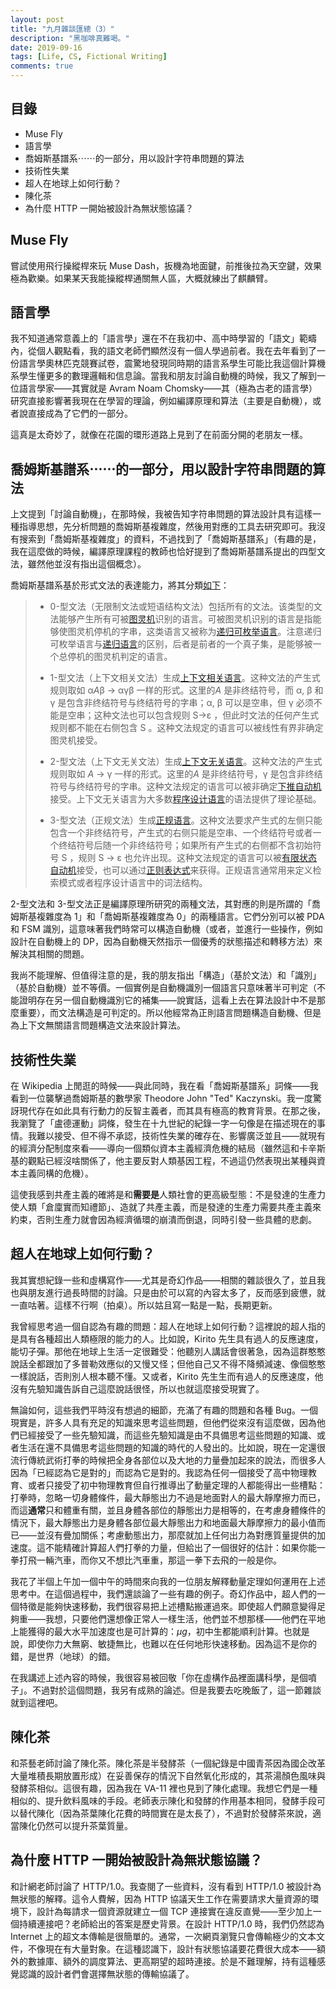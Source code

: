 ```yaml
---
layout: post
title: "九月雜談匯總（3）"
description: "黑咖啡真難喝。"
date: 2019-09-16
tags: [Life, CS, Fictional Writing]
comments: true
---
```


## 目錄

+ Muse Fly
+ 語言學
+ 喬姆斯基譜系⋯⋯的一部分，用以設計字符串問題的算法
+ 技術性失業
+ 超人在地球上如何行動？
+ 陳化茶
+ 為什麼 HTTP 一開始被設計為無狀態協議？

## Muse Fly

嘗試使用飛行操縱桿來玩 Muse Dash，扳機為地面鍵，前推後拉為天空鍵，效果極為歡樂。如果某天我能操縱桿通關無人區，大概就練出了麒麟臂。

## 語言學

我不知道通常意義上的「語言學」還在不在我初中、高中時學習的「語文」範疇內，從個人觀點看，我的語文老師們顯然沒有一個人學過前者。我在去年看到了一份語言學奧林匹克競賽試卷，震驚地發現同時期的語言系學生可能比我這個計算機系學生懂更多的數理邏輯和信息論。當我和朋友討論自動機的時候，我又了解到一位語言學家——其實就是 Avram Noam Chomsky——其（極為古老的語言學）研究直接影響著我現在在學習的理論，例如編譯原理和算法（主要是自動機），或者說直接成為了它們的一部分。

這真是太奇妙了，就像在花園的環形道路上見到了在前面分開的老朋友一樣。

## 喬姆斯基譜系⋯⋯的一部分，用以設計字符串問題的算法

上文提到「討論自動機」，在那時候，我被告知字符串問題的算法設計具有這樣一種指導思想，先分析問題的喬姆斯基複雜度，然後用對應的工具去研究即可。我沒有搜索到「喬姆斯基複雜度」的資料，不過找到了「喬姆斯基譜系」（有趣的是，我在這麼做的時候，編譯原理課程的教師也恰好提到了喬姆斯基譜系提出的四型文法，雖然他並沒有指出這個概念）。

喬姆斯基譜系基於形式文法的表達能力，將其分類[如下](https://zh.wikipedia.org/wiki/%E4%B9%94%E5%A7%86%E6%96%AF%E5%9F%BA%E8%B0%B1%E7%B3%BB)：

> - 0-型文法（无限制文法或短语结构文法）包括所有的文法。该类型的文法能够产生所有可被[图灵机](https://zh.wikipedia.org/wiki/图灵机)识别的语言。可被图灵机识别的语言是指能够使图灵机停机的字串，这类语言又被称为[递归可枚举语言](https://zh.wikipedia.org/wiki/递归可枚举语言)。注意递归可枚举语言与[递归语言](https://zh.wikipedia.org/wiki/递归语言)的区别，后者是前者的一个真子集，是能够被一个总停机的图灵机判定的语言。
>
> - 1-型文法（上下文相关文法）生成[上下文相关语言](https://zh.wikipedia.org/wiki/上下文相关语言)。这种文法的产生式规则取如 α*A*β -> αγβ 一样的形式。这里的*A* 是非终结符号，而 α, β 和 γ 是包含非终结符号与终结符号的字串；α, β 可以是空串，但 γ 必须不能是空串；这种文法也可以包含规则 S->ε ，但此时文法的任何产生式规则都不能在右侧包含 S 。这种文法规定的语言可以被线性有界非确定图灵机接受。
>
> - 2-型文法（上下文无关文法）生成[上下文无关语言](https://zh.wikipedia.org/wiki/上下文无关文法)。这种文法的产生式规则取如 *A* -> γ 一样的形式。这里的*A* 是非终结符号，γ 是包含非终结符号与终结符号的字串。这种文法规定的语言可以被非确定[下推自动机](https://zh.wikipedia.org/wiki/下推自动机)接受。上下文无关语言为大多数[程序设计语言](https://zh.wikipedia.org/wiki/程序设计语言)的语法提供了理论基础。
>
> - 3-型文法（正规文法）生成[正规语言](https://zh.wikipedia.org/wiki/正规语言)。这种文法要求产生式的左侧只能包含一个非终结符号，产生式的右侧只能是空串、一个终结符号或者一个终结符号后随一个非终结符号；如果所有产生式的右侧都不含初始符号 S ，规则 S -> ε 也允许出现。这种文法规定的语言可以被[有限状态自动机](https://zh.wikipedia.org/wiki/有限状态自动机)接受，也可以通过[正则表达式](https://zh.wikipedia.org/wiki/正则表达式)来获得。正规语言通常用来定义检索模式或者程序设计语言中的词法结构。

2-型文法和 3-型文法正是編譯原理所研究的兩種文法，其對應的則是所謂的「喬姆斯基複雜度為 1」和「喬姆斯基複雜度為 0」的兩種語言。它們分別可以被 PDA 和 FSM 識別，這意味著我們時常可以構造自動機（或者，並進行一些操作，例如設計在自動機上的 DP，因為自動機天然指示一個優秀的狀態描述和轉移方法）來解決其相關的問題。

我尚不能理解、但值得注意的是，我的朋友指出「構造」（基於文法）和「識別」（基於自動機）並不等價。一個實例是自動機識別一個語言只意味著半可判定（不能證明存在另一個自動機識別它的補集——說實話，這看上去在算法設計中不是那麼重要），而文法構造是可判定的。所以他經常為正則語言問題構造自動機、但是為上下文無關語言問題構造文法來設計算法。

## 技術性失業

在 Wikipedia 上閒逛的時候——與此同時，我在看「喬姆斯基譜系」詞條——我看到一位襲擊過喬姆斯基的數學家 Theodore John "Ted" Kaczynski。我一度驚訝現代存在如此具有行動力的反智主義者，而其具有極高的教育背景。在那之後，我瀏覽了「盧德運動」詞條，發生在十九世紀的紀錄一字一句像是在描述現在的事情。我難以接受、但不得不承認，技術性失業的確存在、影響廣泛並且——就現有的經濟分配制度來看——導向一個類似資本主義經濟危機的結局（雖然這和卡辛斯基的觀點已經沒啥關係了，他主要反對人類基因工程，不過這仍然表現出某種與資本主義同構的危機）。

這使我感到共產主義的確將是和**需要是**人類社會的更高級型態：不是發達的生產力使人類「倉廩實而知禮節」、造就了共產主義，而是發達的生產力需要共產主義來約束，否則生產力就會因為經濟循環的崩潰而倒退，同時引發一些具體的悲劇。

## 超人在地球上如何行動？

我其實想紀錄一些和虛構寫作——尤其是奇幻作品——相關的雜談很久了，並且我也與朋友進行過長時間的討論。只是由於可以寫的內容太多了，反而感到疲憊，就一直咕著。這樣不行啊（拍桌）。所以姑且寫一點是一點，長期更新。

我曾經思考過一個自認為有趣的問題：超人在地球上如何行動？這裡說的超人指的是具有各種超出人類極限的能力的人。比如說，Kirito 先生具有過人的反應速度，能切子彈。那他在地球上生活一定很難受：他聽別人講話會很著急，因為這群憨憨說話全都跟加了多普勒效應似的又慢又怪；但他自己又不得不降頻減速、像個憨憨一樣說話，否則別人根本聽不懂。又或者，Kirito 先生生而有過人的反應速度，他沒有先驗知識告訴自己這麼說話很怪，所以也就這麼接受現實了。

無論如何，這些我們平時沒有想過的細節，充滿了有趣的問題和各種 Bug。一個現實是，許多人具有充足的知識來思考這些問題，但他們從來沒有這麼做，因為他們已經接受了一些先驗知識，而這些先驗知識是由不具備思考這些問題的知識、或者生活在還不具備思考這些問題的知識的時代的人發出的。比如說，現在一定還很流行傳統武術打拳的時候把全身各部位以及大地的力量疊加起來的說法，而很多人因為「已經認為它是對的」而認為它是對的。我認為任何一個接受了高中物理教育、或者只接受了初中物理教育但自行推導出了動量定理的人都能得出一些槽點：打拳時，忽略一切身體條件，最大靜態出力不過是地面對人的最大靜摩擦力而已，而這**通常**只和體重有關，並且身體各部位的靜態出力是相等的，在考慮身體條件的情況下，最大靜態出力是身體各部位最大靜態出力和地面最大靜摩擦力的最小值而已——並沒有疊加關係；考慮動態出力，那麼就加上任何出力為對應質量提供的加速度。這不能精確計算超人們打拳的力量，但給出了一個很好的估計：如果你能一拳打飛一輛汽車，而你又不想比汽車重，那這一拳下去飛的一般是你。

我花了半個上午加一個中午的時間來向我的一位朋友解釋動量定理如何運用在上述思考中。在這個過程中，我們還談論了一些有趣的例子。奇幻作品中，超人們的一個特徵是能夠快速移動，我們很容易把上述槽點搬運過來。即使超人們願意變得足夠重——我想，只要他們還想像正常人一樣生活，他們並不想那樣——他們在平地上能獲得的最大水平加速度也是可計算的：$\mu g$，初中生都能順利計算。也就是說，即使你力大無窮、敏捷無比，也難以在任何地形快速移動。因為這不是你的錯，是世界（地球）的錯。

在我講述上述內容的時候，我很容易被回敬「你在虛構作品裡面講科學，是個噴子」。不過對於這個問題，我另有成熟的論述。但是我要去吃晚飯了，這一節雜談就到這裡吧。

## 陳化茶

和茶藝老師討論了陳化茶。陳化茶是半發酵茶（一個紀錄是中國青茶因為國企改革大量堆積長期放置形成）在妥善保存的情況下自然氧化形成的，其茶湯顏色風味與發酵茶相似。這很有趣，因為我在 VA-11 裡也見到了陳化處理。我想它們是一種相似的、提升飲料風味的手段。老師表示陳化和發酵的作用基本相同，發酵手段可以替代陳化（因為茶葉陳化花費的時間實在是太長了），不過對於發酵茶來說，適當陳化仍然可以提升茶葉質量。

## 為什麼 HTTP 一開始被設計為無狀態協議？

和計網老師討論了 HTTP/1.0。我查閱了一些資料，沒有看到 HTTP/1.0 被設計為無狀態的解釋。這令人費解，因為 HTTP 協議天生工作在需要請求大量資源的環境下，設計為每請求一個資源就建立一個 TCP 連接實在違反直覺——至少加上一個持續連接吧？老師給出的答案是歷史背景。在設計 HTTP/1.0 時，我們仍然認為 Internet 上的超文本傳輸是很簡單的。通常，一次網頁瀏覽只會傳輸極少的文本文件，不像現在有大量對象。在這種認識下，設計有狀態協議要花費很大成本——額外的數據庫、額外的調度算法、更高期望的超時連接。於是不難理解，持有這種感覺認識的設計者們會選擇無狀態的傳輸協議了。
